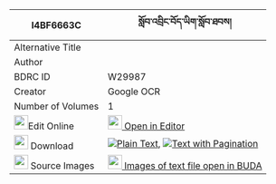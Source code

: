 |I4BF6663C|སློབ་འབྲིང་བོད་ཡིག་སློབ་ཐབས། 
| --- | --- 
|Alternative Title |
|Author | 
|BDRC ID | W29987
|Creator | Google OCR
|Number of Volumes| 1
|<img width="25" src="https://img.icons8.com/color/25/000000/edit-property.png">Edit Online| [<img width="25" src="https://avatars.githubusercontent.com/u/45091458?s=200&v=4"> Open in Editor](http://editor.openpecha.org/I4BF6663C)
|<img width="25" src="https://img.icons8.com/fluent/48/000000/download-2.png"/>  Download | [![](https://img.icons8.com/color/20/000000/txt.png)Plain Text](https://github.com/Openpecha/I4BF6663C/releases/download/v1/lob_dring_boyik_lobtab_plain_I4BF6663C.zip), [![](https://img.icons8.com/color/20/000000/txt.png)Text with Pagination](https://github.com/Openpecha/I4BF6663C/releases/download/v1/lob_dring_boyik_lobtab_pages_I4BF6663C.zip)
|<img width="25" src="https://img.icons8.com/plasticine/100/000000/pictures-folder.png"/>  Source Images | [<img width="25" src="https://library.bdrc.io/icons/BUDA-small.svg"> Images of text file open in BUDA](https://library.bdrc.io/show/bdr:W29987)